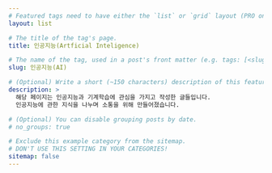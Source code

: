 ```yaml
---
# Featured tags need to have either the `list` or `grid` layout (PRO only).
layout: list

# The title of the tag's page.
title: 인공지능(Artficial Inteligence)

# The name of the tag, used in a post's front matter (e.g. tags: [<slug>]).
slug: 인공지능(AI)

# (Optional) Write a short (~150 characters) description of this featured tag.
description: >
  해당 페이지는 인공지능과 기계학습에 관심을 가지고 작성한 글들입니다. 
  인공지능에 관한 지식을 나누며 소통을 위해 만들어졌습니다.

# (Optional) You can disable grouping posts by date.
# no_groups: true

# Exclude this example category from the sitemap.
# DON'T USE THIS SETTING IN YOUR CATEGORIES!
sitemap: false
---
```

